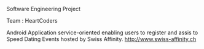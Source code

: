 Software Engineering Project

Team : HeartCoders

Android Application service-oriented enabling users to register and assis to Speed Dating Events hosted by Swiss Affinity.
http://www.swiss-affinity.ch
